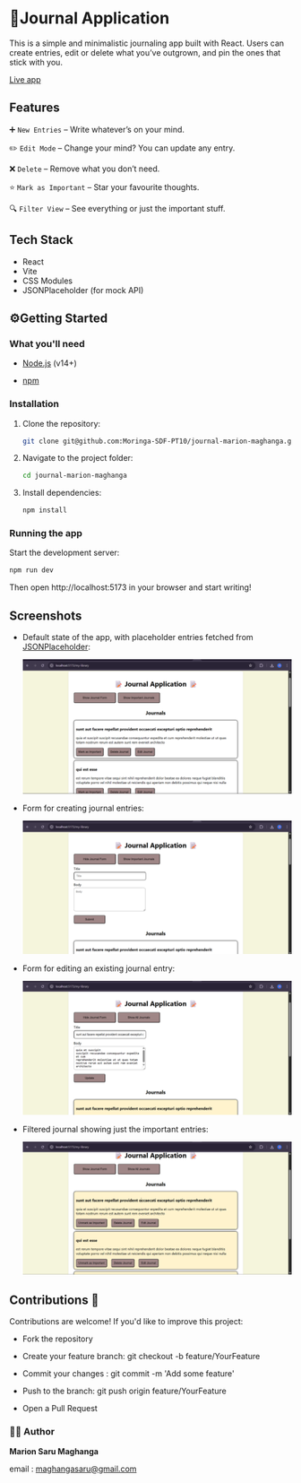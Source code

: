 
# 📜Journal Application

This is a simple and minimalistic journaling app built with React. Users can create entries, edit or delete what you’ve outgrown, and pin the ones that stick with you. 

[Live app](https://Marion-saru.github.io/journal-marion-maghanga/ "Click here to interact with my journal app")

## Features

➕ `New Entries` – Write whatever’s on your mind.

✏️ `Edit Mode` – Change your mind? You can update any entry.

❌ `Delete` – Remove what you don’t need.

⭐ `Mark as Important` – Star your favourite thoughts.

🔍 `Filter View` – See everything or just the important stuff.

## Tech Stack

- React
- Vite
- CSS Modules
- JSONPlaceholder (for mock API)

## ⚙️Getting Started

### What you'll need

- [Node.js](https://nodejs.org) (v14+)

- [npm](https://www.npmjs.com)

### Installation

1. Clone the repository:

   ```bash
   git clone git@github.com:Moringa-SDF-PT10/journal-marion-maghanga.git
   ```

2. Navigate to the project folder:

   ```bash
   cd journal-marion-maghanga
   ```

3. Install dependencies:
   ```bash
   npm install
   ```

### Running the app

Start the development server:

```bash
npm run dev
```

Then open http://localhost:5173 in your browser and start writing!

## **Screenshots**

- Default state of the app, with placeholder entries fetched from [JSONPlaceholder](https://jsonplaceholder.typicode.com/posts?_limit=9):

  ![image1](src/assets/images/image1.png)

- Form for creating journal entries:

  ![image2](src/assets/images/image2.png)


- Form for editing an existing journal entry:

  ![image4](src/assets/images/image4.png)

- Filtered journal showing just the important entries:

  ![image3](src/assets/images/image3.png)


## Contributions 🤝
Contributions are welcome! If you'd like to improve this project:

- Fork the repository

- Create your feature branch: git checkout -b feature/YourFeature

- Commit your changes : git commit -m 'Add some feature'

- Push to the branch: git push origin feature/YourFeature

- Open a Pull Request


### 👩‍💻 Author
**Marion Saru Maghanga**

email : maghangasaru@gmail.com